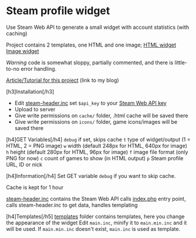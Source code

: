 # Steam profile widget
Use Steam Web API to generate a small widget with account statistics (with caching)

Project contains 2 templates, one HTML and one image; [HTML widget](https://dev.asbra.net/steam/?p=76561198002358405) [Image widget](https://dev.asbra.net/steam/?p=76561198002358405&t=2)

*Warning* code is somewhat sloppy, partially commented, and there is little-to-no error handling.

[Article/Tutorial for this project](https://asbra.net/php-steam-profile-widget/) (link to my blog)

[h3]Installation[/h3]
* Edit [steam-header.inc](steam-header.inc) set `$api_key` to your [Steam Web API key](https://steamcommunity.com/dev/apikey)
* Upload to server
* Give write permissions on `cache/` folder, .html cache will be saved there
* Give write permissions on `icons/` folder, game icons/images will be saved there

[h4]GET Variables[/h4]
`debug` if set, skips cache
`t` type of widget/output (1 = HTML, 2 = PNG image)
`w` width (default 248px for HTML, 640px for image)
`h` height (default 280px for HTML, 96px for image)
`f` image file format (only PNG for now)
`c` count of games to show (in HTML output)
`p` Steam profile URL, ID or nick

[h4]Information[/h4]
Set GET variable `debug` if you want to skip cache.

Cache is kept for 1 hour

[steam-header.inc](steam-header.inc) contains the Steam Web API calls
[index.php](index.php) entry point, calls steam-header.inc to get data, handles templating

[h4]Templates[/h5]
[templates](templates/) folder contains templates, here you change the appearance of the widget
Edit `main.inc`, minify it to `main.min.inc` and it will be used. If `main.min.inc` doesn't exist, `main.inc` is used as template.
